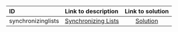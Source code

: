 | ID | Link to description | Link to solution |
|:---|:---|:---:|
| synchronizinglists | [Synchronizing Lists](https://open.kattis.com/problems/synchronizinglists) | [Solution](https://github.com/versenyi98/leetcode-solutions/tree/main/solutions/Synchronizing%20Lists)|
